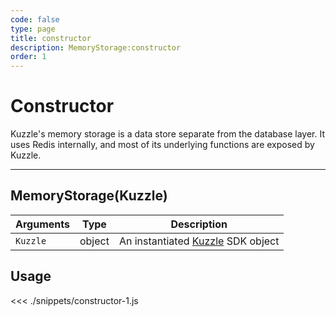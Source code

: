 ```yaml
---
code: false
type: page
title: constructor
description: MemoryStorage:constructor
order: 1
---
```


# Constructor

Kuzzle's memory storage is a data store separate from the database layer.
It uses Redis internally, and most of its underlying functions are exposed by Kuzzle.

---

## MemoryStorage(Kuzzle)

| Arguments | Type   | Description                                           |
| --------- | ------ | ----------------------------------------------------- |
| `Kuzzle`  | object | An instantiated [Kuzzle](/sdk/js/5/kuzzle) SDK object |

## Usage

<<< ./snippets/constructor-1.js
